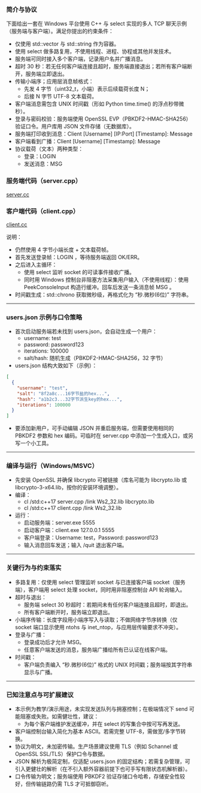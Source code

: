 ### 简介与协议

下面给出一套在 Windows 平台使用 C++ 与 select 实现的多人 TCP 聊天示例（服务端与客户端）。满足你提出的约束条件：

- 仅使用 std::vector 与 std::string 作为容器。
- 使用 select 做多路复用，不使用线程、进程、协程或其他并发技术。
- 服务端可同时接入多个客户端，记录用户名并广播消息。
- 超时 30 秒：若无任何客户端连接且超时，服务端直接退出；若所有客户端断开，服务端立即退出。
- 传输小端序；应用层消息帧格式：
  - 先发 4 字节（uint32_t，小端）表示后续载荷长度 N；
  - 后接 N 字节 UTF-8 文本载荷。
- 客户端消息需包含 UNIX 时间戳（形如 Python time.time() 的浮点秒带微秒）。
- 登录与密码校验：服务端使用 OpenSSL EVP（PBKDF2-HMAC-SHA256）验证口令。用户库用 JSON 文件存储（无数据库）。
- 服务端打印收到消息：Client [Username] [IP:Port] [Timestamp]: Message
- 客户端看到广播：Client [Username] [Timestamp]: Message
- 协议载荷（文本）两种类型：
  - 登录：LOGIN <username> <password>
  - 发送消息：MSG <timestamp> <text>

### 服务端代码（server.cpp）
[server.cc](https://github.com/sngrotesque/IM/blob/master/AI_Copilot/server.cc)

### 客户端代码（client.cpp）
[client.cc](https://github.com/sngrotesque/IM/blob/master/AI_Copilot/client.cc)

说明：
- 仍然使用 4 字节小端长度 + 文本载荷帧。
- 首先发送登录帧：LOGIN <username> <password>，等待服务端返回 OK/ERR。
- 之后进入主循环：
  - 使用 select 监听 socket 的可读事件接收广播。
  - 同时用 Windows 控制台非阻塞方法采集用户输入（不使用线程）：使用 PeekConsoleInput 构造行缓冲。回车后发送一条消息帧 MSG <timestamp> <text>。
- 时间戳生成：std::chrono 获取微秒级，再格式化为 “秒.微秒(6位)” 字符串。

---

### users.json 示例与口令策略

- 首次启动服务端若未找到 users.json，会自动生成一个用户：
  - username: test
  - password: password123
  - iterations: 100000
  - salt/hash: 随机生成（PBKDF2-HMAC-SHA256，32 字节）
- users.json 结构大致如下（示例）：
```json
[
  {
    "username": "test",
    "salt": "8f2a8c...16字节盐的hex...",
    "hash": "a1b2c3...32字节派生key的hex...",
    "iterations": 100000
  }
]
```
- 要添加新用户，可手动编辑 JSON 并重启服务端，但需要使用相同的 PBKDF2 参数和 hex 编码。可临时在 server.cpp 中添加一个生成入口，或另写一个小工具。

---

### 编译与运行（Windows/MSVC）

- 先安装 OpenSSL 并确保 libcrypto 可被链接（库名可能为 libcrypto.lib 或 libcrypto-3-x64.lib，按你的安装环境调整）。
- 编译：
  - cl /std:c++17 server.cpp /link Ws2_32.lib libcrypto.lib
  - cl /std:c++17 client.cpp /link Ws2_32.lib
- 运行：
  - 启动服务端：server.exe 5555
  - 启动客户端：client.exe 127.0.0.1 5555
  - 客户端登录：Username: test，Password: password123
  - 输入消息回车发送；输入 /quit 退出客户端。

---

### 关键行为与约束落实

- 多路复用：仅使用 select 管理监听 socket 与已连接客户端 socket（服务端），客户端用 select 处理 socket，同时用非阻塞控制台 API 轮询输入。
- 超时与退出：
  - 服务端 select 30 秒超时：若期间未有任何客户端连接且超时，即退出。
  - 所有客户端断开时，服务端立即退出。
- 小端序传输：长度字段用小端序写入与读取；不做网络字节序转换（仅 socket 端口显示使用 ntohs 与 inet_ntop，与应用层传输要求不冲突）。
- 登录与广播：
  - 登录成功后才允许 MSG。
  - 任意客户端发送的消息，服务端广播给所有已认证在线客户端。
- 时间戳：
  - 客户端负责编入 “秒.微秒(6位)” 格式的 UNIX 时间戳；服务端按其字符串显示与广播。

---

### 已知注意点与可扩展建议

- 本示例为教学/演示用途，未实现发送队列与拥塞控制；在极端情况下 send 可能阻塞或失败。如需健壮性，建议：
  - 为每个客户端维护发送缓冲，并在 select 的写集合中按可写再发送。
- 客户端控制台输入简化为基本 ASCII。若需完整 UTF-8，需做宽/多字节转换。
- 协议为明文，未加密传输。生产场景建议使用 TLS（例如 Schannel 或 OpenSSL SSL/TLS）保护口令与数据。
- JSON 解析为极简定制，仅适配 users.json 的固定结构；若需复杂管理，可引入更健壮的解析（在不引入额外容器前提下也可手写有限状态机解析器）。
- 口令传输为明文；服务端使用 PBKDF2 验证存储口令哈希，存储安全性较好，但传输链路仍需 TLS 才可抵御窃听。
